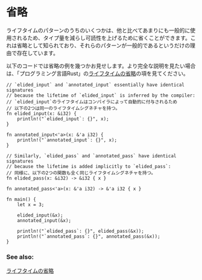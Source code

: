 <!--
# Elision
-->
# 省略

<!--
Some lifetime patterns are overwhelmingly common and so the borrow checker
will allow you to omit them to save typing and to improve readability.
This is known as elision. Elision exists in Rust solely because these patterns
are common.
-->
ライフタイムのパターンのうちのいくつかは、他と比べてあまりにも一般的に使用されるため、タイプ量を減らし可読性を上げるために省くことができます。これは省略として知られており、それらのパターンが一般的であるというだけの理由で存在しています。

<!--
The following code shows a few examples of elision. For a more comprehensive
description of elision, see [lifetime elision][elision] in the book.
-->
以下のコードでは省略の例を幾つかお見せします。より完全な説明を見たい場合は、「プログラミング言語Rust」の[ライフタイムの省略](elision-ja)の項を見てください。

```rust,editable
// `elided_input` and `annotated_input` essentially have identical signatures
// because the lifetime of `elided_input` is inferred by the compiler:
// `elided_input`のライフタイムはコンパイラによって自動的に付与されるため
// 以下の2つは同一のライフタイムシグネチャを持つ。
fn elided_input(x: &i32) {
    println!("`elided_input`: {}", x);
}

fn annotated_input<'a>(x: &'a i32) {
    println!("`annotated_input`: {}", x);
}

// Similarly, `elided_pass` and `annotated_pass` have identical signatures
// because the lifetime is added implicitly to `elided_pass`:
// 同様に、以下の2つの関数も全く同じライフタイムシグネチャを持つ。
fn elided_pass(x: &i32) -> &i32 { x }

fn annotated_pass<'a>(x: &'a i32) -> &'a i32 { x }

fn main() {
    let x = 3;

    elided_input(&x);
    annotated_input(&x);

    println!("`elided_pass`: {}", elided_pass(&x));
    println!("`annotated_pass`: {}", annotated_pass(&x));
}
```

### See also:

<!--
[elision][elision]
-->
[ライフタイムの省略][elision]

[elision]: https://doc.rust-lang.org/book/ch10-03-lifetime-syntax.html#lifetime-elision
